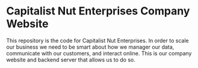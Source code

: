 # Capitalist Nut Enterprises Company Website

This repository is the code for Capitalist Nut Enterprises.  In order to scale our business we need to be smart about how we manager our data, communicate with our customers, and interact online.  This is our company website and backend server that allows us to do so.